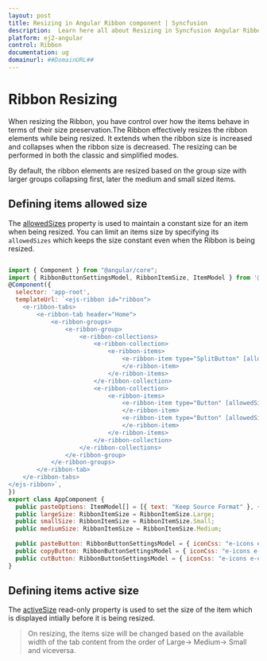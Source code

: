 ```yaml
---
layout: post
title: Resizing in Angular Ribbon component | Syncfusion
description:  Learn here all about Resizing in Syncfusion Angular Ribbon component of Syncfusion Essential JS 2 and more.
platform: ej2-angular
control: Ribbon
documentation: ug
domainurl: ##DomainURL##
--- 
```


# Ribbon Resizing

When resizing the Ribbon, you have control over how the items behave in terms of their size preservation.The Ribbon effectively resizes the ribbon elements while being resized. It extends when the ribbon size is increased and collapses when the ribbon size is decreased. The resizing can be performed in both the classic and simplified modes.

By default, the ribbon elements are resized based on the group size with larger groups collapsing first, later the medium and small sized items.
## Defining items allowed size

The [allowedSizes](https://ej2.syncfusion.com/angular/documentation/api/ribbon/ribbonItem/#allowedsizes) property is used to maintain a constant size for an item when being resized. You can limit an items size by specifying its `allowedSizes` which keeps the size constant even when the Ribbon is being resized.

```javascript

import { Component } from "@angular/core";
import { RibbonButtonSettingsModel, RibbonItemSize, ItemModel } from '@syncfusion/ej2-angular-ribbon';
@Component({
  selector: 'app-root',
  templateUrl: `<ejs-ribbon id="ribbon">
    <e-ribbon-tabs>
        <e-ribbon-tab header="Home">
            <e-ribbon-groups>
                <e-ribbon-group>
                    <e-ribbon-collections>
                        <e-ribbon-collection>
                            <e-ribbon-items>
                                <e-ribbon-item type="SplitButton" [allowedSizes]="largeSize" [splitButtonSettings]="pasteButton">
                                </e-ribbon-item>
                            </e-ribbon-items>
                        </e-ribbon-collection>
                        <e-ribbon-collection>
                            <e-ribbon-items>
                                <e-ribbon-item type="Button" [allowedSizes]="mediumSize" [buttonSettings]="cutButton">
                                </e-ribbon-item>
                                <e-ribbon-item type="Button" [allowedSizes]="smallSize" [buttonSettings]="copyButton">
                                </e-ribbon-item>
                            </e-ribbon-items>
                        </e-ribbon-collection>
                    </e-ribbon-collections>
                </e-ribbon-group>
            </e-ribbon-groups>
        </e-ribbon-tab>
    </e-ribbon-tabs>
</ejs-ribbon>`,
})
export class AppComponent {
  public pasteOptions: ItemModel[] = [{ text: "Keep Source Format" }, { text: "Merge format" }, { text: "Keep text only" }];
  public largeSize: RibbonItemSize = RibbonItemSize.Large;
  public smallSize: RibbonItemSize = RibbonItemSize.Small;
  public mediumSize: RibbonItemSize = RibbonItemSize.Medium;
  
  public pasteButton: RibbonButtonSettingsModel = { iconCss: "e-icons e-paste", content: "Paste", items: this.pasteOptions };
  public copyButton: RibbonButtonSettingsModel = { iconCss: "e-icons e-copy", content: "Copy" };
  public cutButton: RibbonButtonSettingsModel = { iconCss: "e-icons e-cut", content: "Cut" };
}

```

## Defining items active size

The [activeSize](https://ej2.syncfusion.com/angular/documentation/api/ribbon/ribbonItem/#activesize) read-only property is used to set the size of the item which is displayed intially before it is being resized.

> On resizing, the items size will be changed based on the available width of the tab content from the order of Large-> Medium-> Small and viceversa.